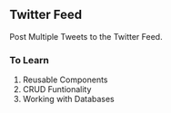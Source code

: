 ## Twitter Feed

Post Multiple Tweets to the Twitter Feed. 

### To Learn

1. Reusable Components
2. CRUD Funtionality
3. Working with Databases